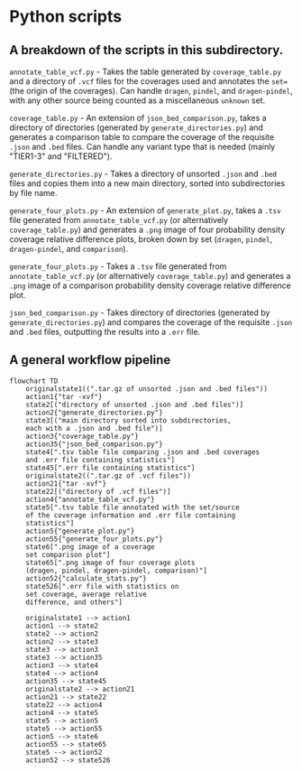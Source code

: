 # Python scripts

## A breakdown of the scripts in this subdirectory.

`annotate_table_vcf.py` - Takes the table generated by `coverage_table.py` and a directory of `.vcf` files for the coverages used and annotates the `set=` (the origin of the coverages). Can handle `dragen`, `pindel`, and `dragen-pindel`, with any other source being counted as a miscellaneous `unknown` set.

`coverage_table.py` - An extension of `json_bed_comparison.py`, takes a directory of directories (generated by `generate_directories.py`) and generates a comparison table to compare the coverage of the requisite `.json` and `.bed` files. Can handle any variant type that is needed (mainly "TIER1-3" and "FILTERED").

`generate_directories.py` - Takes a directory of unsorted `.json` and `.bed` files and copies them into a new main directory, sorted into subdirectories by file name.

`generate_four_plots.py` - An extension of `generate_plot.py`, takes a `.tsv` file generated from `annotate_table_vcf.py` (or alternatively `coverage_table.py`) and generates a `.png` image of four probability density coverage relative difference plots, broken down by set (`dragen`, `pindel`, `dragen-pindel`, and `comparison`).

`generate_four_plots.py` - Takes a `.tsv` file generated from `annotate_table_vcf.py` (or alternatively `coverage_table.py`) and generates a `.png` image of a comparison probability density coverage relative difference plot.

`json_bed_comparison.py` - Takes directory of directories (generated by `generate_directories.py`) and compares the coverage of the requisite `.json` and `.bed` files, outputting the results into a `.err` file.

## A general workflow pipeline

```mermaid
flowchart TD
    originalstate1((".tar.gz of unsorted .json and .bed files"))
    action1{"tar -xvf"}
    state2[("directory of unsorted .json and .bed files")]
    action2{"generate_directories.py"}
    state3[("main directory sorted into subdirectories,
    each with a .json and .bed file")]
    action3{"coverage_table.py"}
    action35{"json_bed_comparison.py"}
    state4[".tsv table file comparing .json and .bed coverages
    and .err file containing statistics"]
    state45[".err file containing statistics"]
    originalstate2((".tar.gz of .vcf files"))
    action21{"tar -xvf"}
    state22[("directory of .vcf files")]
    action4{"annotate_table_vcf.py"}
    state5[".tsv table file annotated with the set/source
    of the coverage information and .err file containing
    statistics"]
    action5{"generate_plot.py"}
    action55{"generate_four_plots.py"}
    state6[".png image of a coverage
    set comparison plot"]
    state65[".png image of four coverage plots
    (dragen, pindel, dragen-pindel, comparison)"]
    action52{"calculate_stats.py"}
    state526[".err file with statistics on
    set coverage, average relative
    difference, and others"]

    originalstate1 --> action1
    action1 --> state2
    state2 --> action2
    action2 --> state3
    state3 --> action3
    state3 --> action35
    action3 --> state4
    state4 --> action4
    action35 --> state45
    originalstate2 --> action21
    action21 --> state22
    state22 --> action4
    action4 --> state5
    state5 --> action5
    state5 --> action55
    action5 --> state6
    action55 --> state65
    state5 --> action52
    action52 --> state526
```